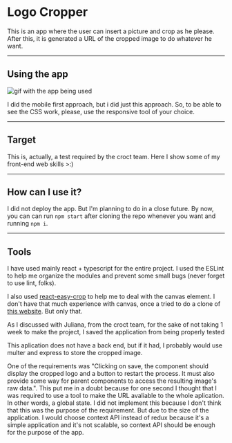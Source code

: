 # Logo Cropper

This is an app where the user can insert a picture and crop as he please. After this, it is generated a URL of the cropped image to do whatever he want.

---

## Using the app

<img src="https://github.com/denis-rossati/profile-picture-cropper/blob/master/app-display.gif?raw=true" alt="gif with the app being used" >

I did the mobile first approach, but i did just this approach. So, to be able to see the CSS work, please, use the responsive tool of your choice.

---

## Target

This is, actually, a test required by the croct team. Here I show some of my front-end web skills >:)

---

## How can I use it?

I did not deploy the app. But I'm planning to do in a close future. By now, you can can run `npm start` after cloning the repo whenever you want and running `npm i`.

---

## Tools

I have used mainly react + typescript for the entire project. I used the ESLint to help me organize the modules and prevent some small bugs (never forget to use lint, folks).

I also used [react-easy-crop](https://github.com/ricardo-ch/react-easy-crop) to help me to deal with the canvas element. I don't have that much experience with canvas, once a tried to do a clone of [this website](https://jacksonpollock.org/). But only that.

As I discussed with Juliana, from the croct team, for the sake of not taking 1 week to make the project, I saved the application from being properly tested

This aplication does not have a back end, but if it had, I probably would use multer and express to store the cropped image.

One of the requirements was "Clicking on save, the component should display the cropped logo and a button to restart the process. It must also provide some way for parent components to access the resulting image's raw data.". This put me in a doubt because for one second I thought that I was required to use a tool to make the URL avaliable to the whole aplication. In other words, a global state. I did not implement this because I don't think that this was the purpose of the requirement. But due to the size of the application. I would choose context API instead of redux because it's a simple application and it's not scalable, so context API should be enough for the purpose of the app.
